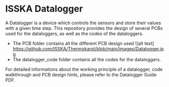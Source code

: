 # ISSKA Datalogger

A Datalogger is a device which controls the sensors and store their values with a given time step. This repository provides the design of several PCBs used for the dataloggers, as well as the codes of the dataloggers.

* The PCB folder contains all the different PCB design used
![alt text] https://github.com/ISSKA/Thermokarst/blob/main/images/Datalogger.jpg
* The datalogger_code folder contains all the codes for the dataloggers.

For detailed informations about the working principle of a datalogger, code walkthrough and PCB design hints, please refer to the Datalogger Guide PDF.
